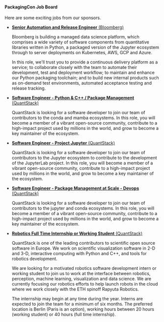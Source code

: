 #### PackagingCon Job Board

Here are some exciting jobs from our sponsors.

- [**Senior Automation and Release Engineer** (Bloomberg)](https://careers.bloomberg.com/job/detail/88288)
  
	Bloomberg is building a managed data science platform, which comprises a wide variety of software components from quantitative libraries written in Python, a packaged version of the Jupyter ecosystem through to server deployments on Kubernetes, AWS, GCP and Azure.

	In this role, we'll trust you to provide a continuous delivery platform as a service; to collaborate closely with the team to automate their development, test and deployment workflow; to maintain and enhance our Python packaging toolchain; and to build new internal products such as on-demand test environments, automated acceptance testing and release tracking.

- [**Software Engineer - Python & C++ / Package Management** (QuantStack)](https://quantstack.net/careers.html)

	QuantStack is looking for a software developer to join our team of contributors to the conda and mamba ecosystems. In this role, you will become a member of a vibrant open-source community, contribute to a high-impact project used by millions in the world, and grow to become a key maintainer of the ecosystem.

- [**Software Engineer - Project Jupyter** (QuantStack)](https://quantstack.net/careers.html)

	QuantStack is looking for a software developer to join our team of contributors to the Jupyter ecosystem to contribute to the development of the JupyterLab project. In this role, you will become a member of a vibrant open-source community, contribute to a high-impact project used by millions in the world, and grow to become a key maintainer of the ecosystem.

- [**Software Engineer - Package Management at Scale - Devops** (QuantStack)](https://quantstack.net/careers.html)

	QuantStack is looking for a software developer to join our team of contributors to the jupyter and conda ecosystems. In this role, you will become a member of a vibrant open-source community, contribute to a high-impact project used by millions in the world, and grow to become a key maintainer of the ecosystem.

- [**Robotics Full Time Internship or Working Student** (QuantStack)](https://quantstack.net/careers.html)

	QuantStack is one of the leading contributors to scientific open source software in Europe. We work on scientific visualization software in 2-D and 3-D, interactive computing with Python and C++, and tools for robotics development.

	We are looking for a motivated robotics software development intern or working student to join us to work at the interface between robotics, perception, machine learning, visualization and data science. We are currently focusing our robotics efforts to help launch robots in the cloud where we work closely with the ETH spinoff Rapyuta Robotics.

	The internship may begin at any time during the year. Interns are expected to join the team for a minimum of six months. The preferred location is Berlin (Paris is an option), working hours between 20 hours (working student) or 40 hours (full time internship).
